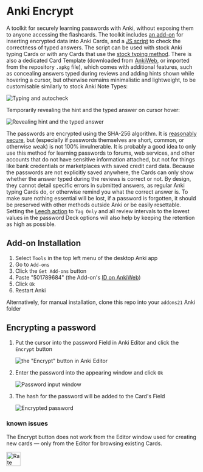 # Anki Encrypt

A toolkit for securely learning passwords with Anki, without exposing them to anyone accessing the flashcards. The toolkit includes [an add-on](https://ankiweb.net/shared/info/501789684) for inserting encrypted data into Anki Cards, and a [JS script](https://github.com/Eltaurus-Lt/Anki-Encrypt/blob/main/CheckAnswer.js) to check the correctness of typed answers. The script can be used with stock Anki typing Cards or with any Cards that use the [stock typing method](https://docs.ankiweb.net/templates/fields.html#checking-your-answer). There is also a dedicated Card Template (downloaded from [AnkiWeb](https://ankiweb.net/shared/info/956687415), or imported from the repository `.apkg` file), which comes with additional features, such as concealing answers typed during reviews and adding hints shown while hovering a cursor, but otherwise remains minimalistic and lightweight, to be customisable similarly to stock Anki Note Types:

![Typing and autocheck](https://github.com/user-attachments/assets/bfd0365c-b8f6-4451-a8c8-0009838a9834)

Temporarily revealing the hint and the typed answer on cursor hover:

![Revealing hint and the typed answer](https://github.com/user-attachments/assets/f7ce931a-aadb-4d6f-b67b-f7440bddf6dc)

The passwords are encrypted using the SHA-256 algorithm. It is [reasonably secure](https://en.wikipedia.org/wiki/Hash_function_security_summary), but (especially if passwords themselves are short, common, or otherwise weak) is not 100% invulnerable. It is probably a good idea to only use this method for learning passwords to forums, web services, and other accounts that do not have sensitive information attached, but not for things like bank credentials or marketplaces with saved credit card data.
Because the passwords are not explicitly saved anywhere, the Cards can only show whether the answer typed during the reviews is correct or not. By design, they cannot detail specific errors in submitted answers, as regular Anki typing Cards do, or otherwise remind you what the correct answer is. To make sure nothing essential will be lost, if a password is forgotten, it should be preserved with other methods outside Anki or be easily resettable. Setting the [Leech action](https://docs.ankiweb.net/leeches.html#leeches) to `Tag Only` and all review intervals to the lowest values in the password Deck options will also help by keeping the retention as high as possible.

## Add-on Installation

1. Select `Tools` in the top left menu of the desktop Anki app
2. Go to `Add-ons`
3. Click the `Get Add-ons` button
4. Paste "501789684" (the Add-on's [ID on AnkiWeb](https://ankiweb.net/shared/info/501789684))
5. Click `Ok`
6. Restart Anki

Alternatively, for manual installation, clone this repo into your `addons21` Anki folder

## Encrypting a password

1. Put the cursor into the password Field in Anki Editor and click the `Encrypt` button

    ![the "Encrypt" button in Anki Editor](https://github.com/user-attachments/assets/4d79482e-98d2-4173-b532-12ad935a375b)
2. Enter the password into the appearing window and click `Ok`

    ![Password input window](https://github.com/user-attachments/assets/c399c214-2437-4738-9251-8b712dc634fa)
3. The hash for the password will be added to the Card's Field

    ![Encrypted password](https://github.com/user-attachments/assets/ed913d6e-e76a-4575-8763-bea855b1e4bb)


### known issues
The Encrypt button does not work from the Editor window used for creating new cards — only from the Editor for browsing existing Cards.


<a href="https://ankiweb.net/shared/info/501789684" target="_blank"><img src="https://i.imgur.com/CoCMk2T.png" alt="Rate the Add-on on AnkiWeb"  style="height: 37px"></a>
